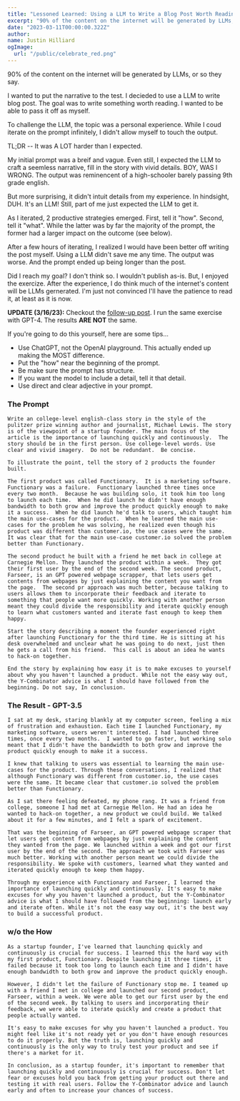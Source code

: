 ```yaml
---
title: "Lessoned Learned: Using a LLM to Write a Blog Post Worth Reading."
excerpt: "90% of the content on the internet will be generated by LLMs, or so they say.  I wanted to put the narrative to the test. I decieded to use a LLM to write blog post.  The goal wasn't shit something out, but instead write something worth reading."
date: "2023-03-11T00:00:00.322Z"
author:
name: Justin Hilliard
ogImage:
  url: "/public/celebrate_red.png"
---
```


90% of the content on the internet will be generated by LLMs, or so they say.  

I wanted to put the narrative to the test. I decieded to use a LLM to write blog post.  The goal was to write something worth reading.  I wanted to be able to pass it off as myself.  

To challenge the LLM, the topic was a personal experience. While I coud iterate on the prompt infinitely, I didn't allow myself to touch the output.

TL;DR -- It was A LOT harder than I expected.

My initial prompt was a breif and vague. Even still, I expected the LLM to craft a seemless narrative, fill in the story with vivid details. BOY, WAS I WRONG. The output was reminencent of a high-schooler barely passing 9th grade english. 

But more surprising, it didn't intuit details from my experience.  In hindsight, DUH. It's an LLM! Still, part of me just expected the LLM to get it. 

As I iterated, 2 productive strategies emerged. First, tell it "how".  Second, tell it "what". While the latter was by far the majority of the prompt, the former had a larger impact on the outcome (see below).  

After a few hours of iterating, I realized I would have been better off writing the post myself. Using a LLM didn't save me any time. The output was worse. And the prompt ended up being longer than the post.  

Did I reach my goal? I don't think so. I wouldn't publish as-is. But, I enjoyed the exercize. After the experience, I do think much of the internet's content will be LLMs gernerated.  I'm just not convinced I'll have the patience to read it, at least as it is now.

**UPDATE (3/16/23):** Checkout the [follow-up post](https://jahilliard.com/blog/demonstrating-gpt-4). I run the same exercise with GPT-4. The results **ARE NOT** the same.

If you're going to do this yourself, here are some tips...
- Use ChatGPT, not the OpenAI playground.  This actually ended up making the MOST difference.
- Put the "how" near the beginning of the prompt.
- Be make sure the prompt has structure.
- If you want the model to include a detail, tell it that detail.
- Use direct and clear adjective in your prompt.



### The Prompt

```
Write an college-level english-class story in the style of the pulitzer prize winning author and journalist, Michael Lewis. The story is of the viewpoint of a startup founder. The main focus of the article is the importance of launching quickly and continuously.  The story should be in the first person. Use college-level words. Use clear and vivid imagery.  Do not be redundant.  Be concise.

To illustrate the point, tell the story of 2 products the founder built.  

The first product was called Functionary.  It is a marketing software.  Functionary was a failure.  Functionary launched three times once every two month.  Because he was building solo, it took him too long to launch each time.  When he did launch he didn't have enough bandwidth to both grow and improve the product quickly enough to make it a success.  When he did launch he'd talk to users, which taught him the main use-cases for the product.  When he learned the main use-cases for the problem he was solving, he realized even though his product was different than customer.io, the use cases were the same.  It was clear that for the main use-case customer.io solved the problem better than Functionary.

The second product he built with a friend he met back in college at Carnegie Mellon. They launched the product within a week.  They got their first user by the end of the second week. The second product, Farseer, is an GPT powered webpage scrapper, that lets users get contents from webpages by just explaining the content you want from the page.  The second pr approach was much better, because talking to users allows them to incorporate their feedback and iterate to something that people want more quickly. Working with another person meant they could divide the responsibility and iterate quickly enough to learn what customers wanted and iterate fast enough to keep them happy.

Start the story describing a moment the founder experienced right after launching Functionary for the third time. He is sitting at his desk overwhelmed and unclear what he was going to do next, just then he gets a call from his friend.  This call is about an idea he wants to hack-on together.

End the story by explaining how easy it is to make excuses to yourself about why you haven't launched a product. While not the easy way out, the Y-Combinator advice is what I should have followed from the beginning. Do not say, In conclusion.
```

### The Result - GPT-3.5

```
I sat at my desk, staring blankly at my computer screen, feeling a mix of frustration and exhaustion. Each time I launched Functionary, my marketing software, users weren't interested. I had launched three times, once every two months.  I wanted to go faster, but working solo meant that I didn't have the bandwidth to both grow and improve the product quickly enough to make it a success.

I knew that talking to users was essential to learning the main use-cases for the product. Through these conversations, I realized that although Functionary was different from customer.io, the use cases were the same. It became clear that customer.io solved the problem better than Functionary.

As I sat there feeling defeated, my phone rang. It was a friend from college, someone I had met at Carnegie Mellon. He had an idea he wanted to hack-on together, a new product we could build. We talked about it for a few minutes, and I felt a spark of excitement.

That was the beginning of Farseer, an GPT powered webpage scraper that let users get content from webpages by just explaining the content they wanted from the page. We launched within a week and got our first user by the end of the second. The approach we took with Farseer was much better. Working with another person meant we could divide the responsibility. We spoke with customers, learned what they wanted and iterated quickly enough to keep them happy.

Through my experience with Functionary and Farseer, I learned the importance of launching quickly and continuously. It's easy to make excuses for why you haven't launched a product, but the Y-Combinator advice is what I should have followed from the beginning: launch early and iterate often. While it's not the easy way out, it's the best way to build a successful product.
```

### w/o the How

```
As a startup founder, I've learned that launching quickly and continuously is crucial for success. I learned this the hard way with my first product, Functionary. Despite launching it three times, it failed because it took too long to launch each time and I didn't have enough bandwidth to both grow and improve the product quickly enough.

However, I didn't let the failure of Functionary stop me. I teamed up with a friend I met in college and launched our second product, Farseer, within a week. We were able to get our first user by the end of the second week. By talking to users and incorporating their feedback, we were able to iterate quickly and create a product that people actually wanted.

It's easy to make excuses for why you haven't launched a product. You might feel like it's not ready yet or you don't have enough resources to do it properly. But the truth is, launching quickly and continuously is the only way to truly test your product and see if there's a market for it.

In conclusion, as a startup founder, it's important to remember that launching quickly and continuously is crucial for success. Don't let fear or excuses hold you back from getting your product out there and testing it with real users. Follow the Y-Combinator advice and launch early and often to increase your chances of success.
```